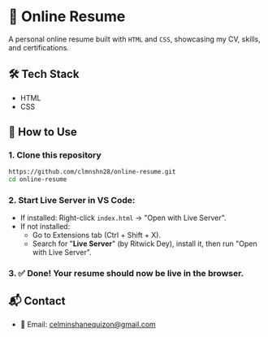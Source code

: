 # 📄 Online Resume
A personal online resume built with `HTML` and `CSS`, showcasing my CV, skills, and certifications.

## 🛠 Tech Stack
- HTML
- CSS

## 🚀 How to Use
### 1. Clone this repository
```bash
https://github.com/clmnshn28/online-resume.git
cd online-resume
```
### 2. Start Live Server in VS Code:
- If installed: Right-click `index.html` → "Open with Live Server".
- If not installed:
    - Go to Extensions tab (Ctrl + Shift + X).
    - Search for "**Live Server**" (by Ritwick Dey), install it, then run "Open with Live Server".

### 3. ✅ Done! Your resume should now be live in the browser.


## 📬 Contact
- 📧 Email: [celminshanequizon@gmail.com](mailto:celminshanequizon@gmail.com)
